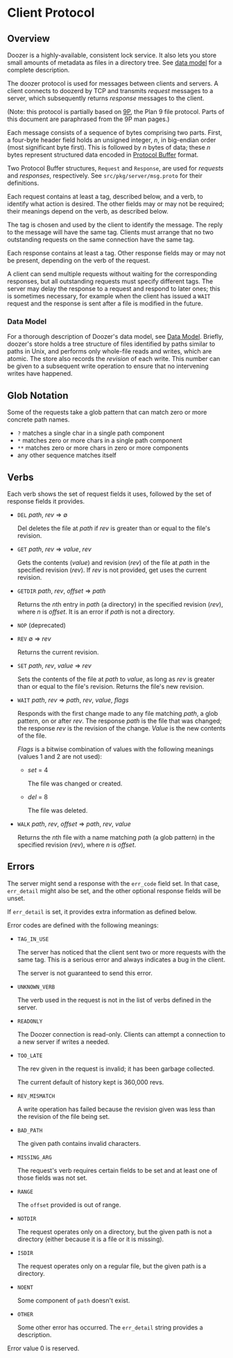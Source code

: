 # Client Protocol

## Overview

Doozer is a highly-available, consistent lock service.
It also lets you store small amounts of metadata as
files in a directory tree. See [data model][data] for a complete
description.

The doozer protocol is used for messages between clients
and servers. A client connects to doozerd by TCP and
transmits *request* messages to a server, which
subsequently returns *response* messages to the client.

(Note: this protocol is partially based on [9P][],
the Plan 9 file protocol. Parts of this document
are paraphrased from the 9P man pages.)

Each message consists of a sequence of bytes comprising
two parts. First, a four-byte header field holds an
unsigned integer, *n*, in big-endian order (most
significant byte first). This is followed by *n* bytes
of data; these *n* bytes represent structured data
encoded in [Protocol Buffer][protobuf] format.

Two Protocol Buffer structures, `Request` and
`Response`, are used for *requests* and *responses*,
respectively. See `src/pkg/server/msg.proto` for their
definitions.

Each request contains at least a tag, described below,
and a verb, to identify what action is desired.
The other fields may or may not be required; their
meanings depend on the verb, as described below.

The tag is chosen and used by the client to identify
the message. The reply to the message
will have the same tag. Clients must arrange that no
two outstanding requests on the same connection have
the same tag.

Each response contains at least a tag.
Other response fields may or may not be present,
depending on the verb of the request.

A client can send multiple requests without waiting for
the corresponding responses, but all outstanding
requests must specify different tags. The server may
delay the response to a request and respond to later
ones; this is sometimes necessary, for example when the
client has issued a `WAIT` request and the response
is sent after a file is modified in the future.

### Data Model

For a thorough description of Doozer's data model,
see [Data Model][data]. Briefly, doozer's store holds
a tree structure of files identified by paths similar
to paths in Unix, and performs only whole-file reads
and writes, which are atomic. The store also records
the *revision* of each write.
This number can be given to a subsequent write
operation to ensure that no
intervening writes have happened.

## Glob Notation

Some of the requests take a glob pattern that can match
zero or more concrete path names.

 - `?` matches a single char in a single path component
 - `*` matches zero or more chars in a single path component
 - `**` matches zero or more chars in zero or more components
 - any other sequence matches itself

## Verbs

Each verb shows the set of request fields it uses,
followed by the set of response fields it provides.

 * `DEL` *path*, *rev* &rArr; &empty;

    Del deletes the file at *path* if *rev* is greater than
    or equal to the file's revision.

 * `GET` *path*, *rev* &rArr; *value*, *rev*

    Gets the contents (*value*) and revision (*rev*)
    of the file at *path* in the specified revision (*rev*).
    If *rev* is not provided, get uses the current revision.

 * `GETDIR` *path*, *rev*, *offset* &rArr; *path*

    Returns the *n*th entry in *path* (a directory) in
    the specified revision (*rev*), where *n* is
    *offset*. It is an error if *path* is not a
    directory.

 * `NOP` (deprecated)

 * `REV` &empty; &rArr; *rev*

    Returns the current revision.

 * `SET` *path*, *rev*, *value* &rArr; *rev*

    Sets the contents of the file at *path* to *value*,
    as long as *rev* is greater than or equal to the file's
    revision.
    Returns the file's new revision.

 * `WAIT` *path*, *rev* &rArr; *path*, *rev*, *value*, *flags*

    Responds with the first change made to any file
    matching *path*, a glob pattern, on or after *rev*.
    The response *path* is the file that was changed;
    the response *rev* is the revision of the change.
    *Value* is the new contents of the file.

    *Flags* is a bitwise combination of values with the
    following meanings (values 1 and 2 are not used):

     * *set* = 4

        The file was changed or created.

     * *del* = 8

        The file was deleted.

 * `WALK` *path*, *rev*, *offset* &rArr; *path*, *rev*, *value*

    Returns the *n*th file with a name matching *path*
    (a glob pattern) in the specified revision (*rev*),
    where *n* is *offset*.

## Errors

The server might send a response with the `err_code` field
set. In that case, `err_detail` might also be set, and
the other optional response fields will be unset.

If `err_detail` is set, it provides extra information as
defined below.

Error codes are defined with the following meanings:

 * `TAG_IN_USE`

    The server has noticed that the client sent two
    or more requests with the same tag. This is a
    serious error and always indicates a bug in the
    client.

    The server is not guaranteed to send this error.

 * `UNKNOWN_VERB`

    The verb used in the request is not in the list of
    verbs defined in the server.

 * `READONLY`

    The Doozer connection is read-only. Clients can attempt a
    connection to a new server if writes a needed.

 * `TOO_LATE`

    The rev given in the request is invalid;
    it has been garbage collected.

    The current default of history kept is 360,000 revs.

 * `REV_MISMATCH`

    A write operation has failed because the revision given
    was less than the revision of the file being set.

 * `BAD_PATH`

    The given path contains invalid characters.

 * `MISSING_ARG`

    The request's verb requires certain fields to be set
    and at least one of those fields was not set.

 * `RANGE`

    The `offset` provided is out of range.

 * `NOTDIR`

    The request operates only on a directory, but the
    given path is not a directory (either because it is a
    file or it is missing).

 * `ISDIR`

    The request operates only on a regular file, but the
    given path is a directory.

 * `NOENT`

    Some component of `path` doesn't exist.

 * `OTHER`

    Some other error has occurred. The `err_detail`
    string provides a description.

Error value 0 is reserved.

[protobuf]: http://github.com/golang/protobuf/
[9P]: http://plan9.bell-labs.com/magic/man2html/5/intro
[data]: data-model.md
